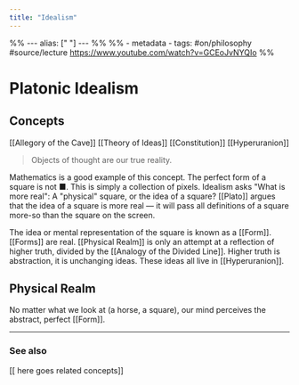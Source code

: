 ```yaml
---
title: "Idealism"
---
```

%% ---
alias: [" "]
--- %%
%% - metadata
	- tags: #on/philosophy 
	#source/lecture https://www.youtube.com/watch?v=GCEoJvNYQIo
%%


# Platonic Idealism

## Concepts
[[Allegory of the Cave]]
[[Theory of Ideas]]
[[Constitution]]
[[Hyperuranion]]


> Objects of thought are our true reality.

Mathematics is a good example of this concept. The perfect form of a square is not ■. This is simply a collection of pixels. Idealism asks "What is more real": A "physical" square, or the idea of a square? [[Plato]] argues that the idea of a square is more real — it will pass all definitions of a square more-so than the square on the screen. 

The idea or mental representation of the square is known as a [[Form]]. [[Forms]] are real. [[Physical Realm]] is only an attempt at a reflection of higher truth, divided by the [[Analogy of the Divided Line]]. Higher truth is abstraction, it is unchanging ideas. These ideas all live in [[Hyperuranion]].

## Physical Realm 
No matter what we look at (a horse, a square), our mind perceives the abstract, perfect [[Form]].

-------------
### See also
[[ here goes related concepts]]
